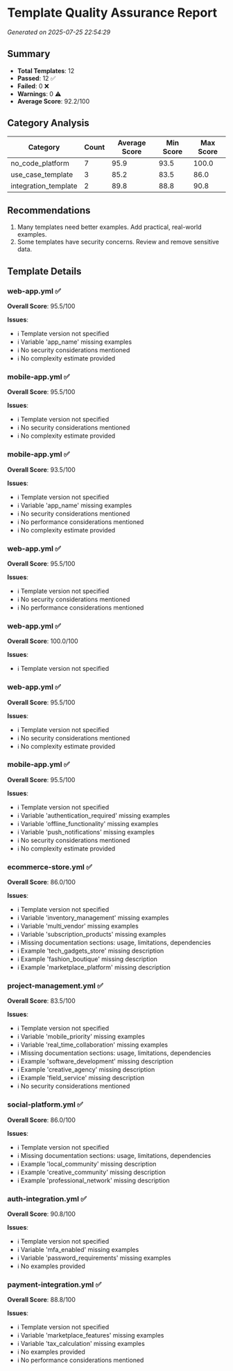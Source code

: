 # Template Quality Assurance Report

*Generated on 2025-07-25 22:54:29*

## Summary

- **Total Templates**: 12
- **Passed**: 12 ✅
- **Failed**: 0 ❌
- **Warnings**: 0 ⚠️
- **Average Score**: 92.2/100

## Category Analysis

| Category | Count | Average Score | Min Score | Max Score |
|----------|-------|---------------|-----------|-----------|
| no_code_platform | 7 | 95.9 | 93.5 | 100.0 |
| use_case_template | 3 | 85.2 | 83.5 | 86.0 |
| integration_template | 2 | 89.8 | 88.8 | 90.8 |

## Recommendations

1. Many templates need better examples. Add practical, real-world examples.
2. Some templates have security concerns. Review and remove sensitive data.

## Template Details

### web-app.yml ✅

**Overall Score**: 95.5/100

**Issues**:
- ℹ️ Template version not specified
- ℹ️ Variable 'app_name' missing examples
- ℹ️ No security considerations mentioned
- ℹ️ No complexity estimate provided

### mobile-app.yml ✅

**Overall Score**: 95.5/100

**Issues**:
- ℹ️ Template version not specified
- ℹ️ No security considerations mentioned
- ℹ️ No complexity estimate provided

### mobile-app.yml ✅

**Overall Score**: 93.5/100

**Issues**:
- ℹ️ Template version not specified
- ℹ️ Variable 'app_name' missing examples
- ℹ️ No security considerations mentioned
- ℹ️ No performance considerations mentioned
- ℹ️ No complexity estimate provided

### web-app.yml ✅

**Overall Score**: 95.5/100

**Issues**:
- ℹ️ Template version not specified
- ℹ️ No security considerations mentioned
- ℹ️ No performance considerations mentioned

### web-app.yml ✅

**Overall Score**: 100.0/100

**Issues**:
- ℹ️ Template version not specified

### web-app.yml ✅

**Overall Score**: 95.5/100

**Issues**:
- ℹ️ Template version not specified
- ℹ️ No security considerations mentioned
- ℹ️ No complexity estimate provided

### mobile-app.yml ✅

**Overall Score**: 95.5/100

**Issues**:
- ℹ️ Template version not specified
- ℹ️ Variable 'authentication_required' missing examples
- ℹ️ Variable 'offline_functionality' missing examples
- ℹ️ Variable 'push_notifications' missing examples
- ℹ️ No security considerations mentioned
- ℹ️ No complexity estimate provided

### ecommerce-store.yml ✅

**Overall Score**: 86.0/100

**Issues**:
- ℹ️ Template version not specified
- ℹ️ Variable 'inventory_management' missing examples
- ℹ️ Variable 'multi_vendor' missing examples
- ℹ️ Variable 'subscription_products' missing examples
- ℹ️ Missing documentation sections: usage, limitations, dependencies
- ℹ️ Example 'tech_gadgets_store' missing description
- ℹ️ Example 'fashion_boutique' missing description
- ℹ️ Example 'marketplace_platform' missing description

### project-management.yml ✅

**Overall Score**: 83.5/100

**Issues**:
- ℹ️ Template version not specified
- ℹ️ Variable 'mobile_priority' missing examples
- ℹ️ Variable 'real_time_collaboration' missing examples
- ℹ️ Missing documentation sections: usage, limitations, dependencies
- ℹ️ Example 'software_development' missing description
- ℹ️ Example 'creative_agency' missing description
- ℹ️ Example 'field_service' missing description
- ℹ️ No security considerations mentioned

### social-platform.yml ✅

**Overall Score**: 86.0/100

**Issues**:
- ℹ️ Template version not specified
- ℹ️ Missing documentation sections: usage, limitations, dependencies
- ℹ️ Example 'local_community' missing description
- ℹ️ Example 'creative_community' missing description
- ℹ️ Example 'professional_network' missing description

### auth-integration.yml ✅

**Overall Score**: 90.8/100

**Issues**:
- ℹ️ Template version not specified
- ℹ️ Variable 'mfa_enabled' missing examples
- ℹ️ Variable 'password_requirements' missing examples
- ℹ️ No examples provided

### payment-integration.yml ✅

**Overall Score**: 88.8/100

**Issues**:
- ℹ️ Template version not specified
- ℹ️ Variable 'marketplace_features' missing examples
- ℹ️ Variable 'tax_calculation' missing examples
- ℹ️ No examples provided
- ℹ️ No performance considerations mentioned

